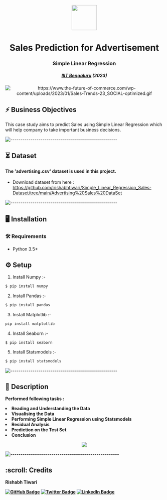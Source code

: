 <p align="center"> 
  <img src="https://png.pngtree.com/png-vector/20220527/ourmid/pngtree-finance-graph-grow-icon-png-image_4751329.png" width="80px" height="80px">
</p>
<h1 align="center"> Sales Prediction for Advertisement </h1>
<h3 align="center">  Simple Linear Regression  </h3>
<h5 align="center">  <a href="https://www.concordia.ca/">IIIT Bengaluru</a> (2023) </h5>
<p align="center"> 
   <img src="https://www.the-future-of-commerce.com/wp-content/uploads/2023/01/Sales-Trends-23_SOCIAL-optimized.gif" alt="https://www.the-future-of-commerce.com/wp-content/uploads/2023/01/Sales-Trends-23_SOCIAL-optimized.gif">
   <h2> ⚡️ Business Objectives</h2>
   </b>This case study aims to predict Sales using Simple Linear Regression which will help company to take important business decisions. </b>
   
   ![-----------------------------------------------------](https://raw.githubusercontent.com/andreasbm/readme/master/assets/lines/rainbow.png)
   
   ## ⏳ Dataset
   
   <h4>The 'advertising.csv' dataset is used in this project. </h4> 
   
  - Download dataset from here :  https://github.com/irishabhtiwari/Simple_Linear_Regression_Sales-Dataset/tree/main/Advertising%20Sales%20DataSet
  
  
  ![-----------------------------------------------------](https://raw.githubusercontent.com/andreasbm/readme/master/assets/lines/rainbow.png)
  
  ## :desktop_computer:	Installation
  
  ### :hammer_and_wrench: Requirements
  
  * Python 3.5+
  
  ## :gear: Setup
  1. Install Numpy :-
  ```bash
  $ pip install numpy
  ```
  2. Install Pandas :-
  ```bash
  $ pip install pandas
  ```
  3. Install Matplotlib :-
  ```bash
  pip install matplotlib
  ```
  4. Install Seaborn :-
  ```bash
  $ pip install seaborn
  ```
  5. Install Statsmodels :-
   ```bash
   $ pip install statsmodels
  ```
  
  ![-----------------------------------------------------](https://raw.githubusercontent.com/andreasbm/readme/master/assets/lines/rainbow.png)
  
  
 ## 📝 Description
 
 <b> Performed following tasks : </b> 
<li><b> Reading and Understanding the Data </b> 
<li><b> Visualising the Data
<li><b> Performing Simple Linear Regression using Statsmodels </b> 
<li><b> Residual Analysis </b> 
<li><b> Prediction on the Test Set </b> 
<li><b> Conclusion </b> 
  

  
  <p align="center"> 
     <img src="https://gifdb.com/images/high/more-feature-more-sales-dey28yf8hvp0bo39.webp">
   
   
![-----------------------------------------------------](https://raw.githubusercontent.com/andreasbm/readme/master/assets/lines/rainbow.png)
 
   
   <!-- CREDITS -->
  <h2 id="credits"> :scroll: Credits</h2>
  
  Rishabh Tiwari
  
  [![GitHub Badge](https://img.shields.io/badge/GitHub-100000?style=for-the-badge&logo=github&logoColor=white)](https://github.com/irishabhtiwari)
  [![Twitter Badge](https://img.shields.io/badge/Twitter-1DA1F2?style=for-the-badge&logo=twitter&logoColor=white)](https://twitter.com/irishabhtiwari)
  [![LinkedIn Badge](https://img.shields.io/badge/LinkedIn-0077B5?style=for-the-badge&logo=linkedin&logoColor=white)](https://www.linkedin.com/in/smsrishabh)
  
  
  
  
  
